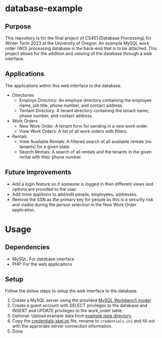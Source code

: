 # database-example
## Purpose
This repository is for the final project of CS451 (Database Processing) for Winter Term 2023 at the University of Oregon. An example MySQL work order (WO) processing database is the back-end that is to be attached. This project allows for the addition and viewing of the database through a web interface.

## Applications
The applications within this web interface to the database.

- Directories
  - Employe Directory: An employe directory containing the employee name, job title, phone number, and contact address.
  - Tentant Directory: A tenant directory containing the tenant name, phone number, and contact address.
- Work Orders
  - New Work Order: A tenant form for sending in a new work order.
  - View Work Orders: A list of all work orders with filters.
- Rentals
  - View Available Rentals: A filtered search of all available rentals (no tenants) for a given state.
  - Search Rentals: A search of all rentals and the tenants in the given rental with their phone number.

## Future Improvements
- Add a login feature so if someone is logged in then different views and options are provided to the user.
- Add more appltions to add/edit people, employees, addresses.
- Remove the SSN as the primary key for people as this is a security risk and visible during the person selection in the New Work Order applicaiton.

# Usage
## Dependencies
- MySQL: For database interface
- PHP: For the web applicaitons
## Setup
Follow the below steps to setup the web interface to the database. 
1. Create a MySQL server using the provided [MySQL Workbench model](/resources/models/model.mwb).
2. Create a guest account with SELECT privileges to the database and INSERT and UPDATE privileges to the work_order table.
3. Optional: Upload example data from [example data directory](/resources/example_data/).
4. Copy the [credentials-skel.ini](/config/credentials-skel.ini) file, rename to `credentials.ini` and fill out with the approriate server connection information.
5. Done